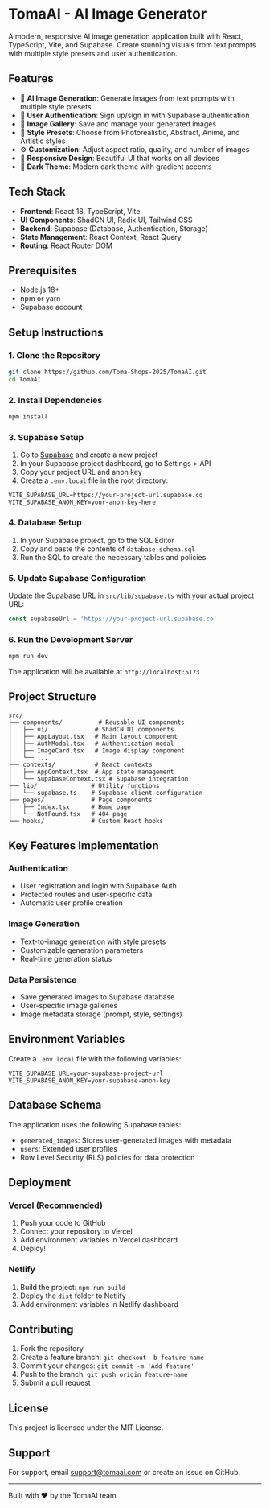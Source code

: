 # TomaAI - AI Image Generator

A modern, responsive AI image generation application built with React, TypeScript, Vite, and Supabase. Create stunning visuals from text prompts with multiple style presets and user authentication.

## Features

- 🎨 **AI Image Generation**: Generate images from text prompts with multiple style presets
- 🔐 **User Authentication**: Sign up/sign in with Supabase authentication
- 💾 **Image Gallery**: Save and manage your generated images
- 🎯 **Style Presets**: Choose from Photorealistic, Abstract, Anime, and Artistic styles
- ⚙️ **Customization**: Adjust aspect ratio, quality, and number of images
- 📱 **Responsive Design**: Beautiful UI that works on all devices
- 🌙 **Dark Theme**: Modern dark theme with gradient accents

## Tech Stack

- **Frontend**: React 18, TypeScript, Vite
- **UI Components**: ShadCN UI, Radix UI, Tailwind CSS
- **Backend**: Supabase (Database, Authentication, Storage)
- **State Management**: React Context, React Query
- **Routing**: React Router DOM

## Prerequisites

- Node.js 18+ 
- npm or yarn
- Supabase account

## Setup Instructions

### 1. Clone the Repository

```bash
git clone https://github.com/Toma-Shops-2025/TomaAI.git
cd TomaAI
```

### 2. Install Dependencies

```bash
npm install
```

### 3. Supabase Setup

1. Go to [Supabase](https://supabase.com) and create a new project
2. In your Supabase project dashboard, go to Settings > API
3. Copy your project URL and anon key
4. Create a `.env.local` file in the root directory:

```env
VITE_SUPABASE_URL=https://your-project-url.supabase.co
VITE_SUPABASE_ANON_KEY=your-anon-key-here
```

### 4. Database Setup

1. In your Supabase project, go to the SQL Editor
2. Copy and paste the contents of `database-schema.sql` 
3. Run the SQL to create the necessary tables and policies

### 5. Update Supabase Configuration

Update the Supabase URL in `src/lib/supabase.ts` with your actual project URL:

```typescript
const supabaseUrl = 'https://your-project-url.supabase.co'
```

### 6. Run the Development Server

```bash
npm run dev
```

The application will be available at `http://localhost:5173`

## Project Structure

```
src/
├── components/          # Reusable UI components
│   ├── ui/             # ShadCN UI components
│   ├── AppLayout.tsx   # Main layout component
│   ├── AuthModal.tsx   # Authentication modal
│   ├── ImageCard.tsx   # Image display component
│   └── ...
├── contexts/           # React contexts
│   ├── AppContext.tsx  # App state management
│   └── SupabaseContext.tsx # Supabase integration
├── lib/               # Utility functions
│   └── supabase.ts    # Supabase client configuration
├── pages/             # Page components
│   ├── Index.tsx      # Home page
│   └── NotFound.tsx   # 404 page
└── hooks/             # Custom React hooks
```

## Key Features Implementation

### Authentication
- User registration and login with Supabase Auth
- Protected routes and user-specific data
- Automatic user profile creation

### Image Generation
- Text-to-image generation with style presets
- Customizable generation parameters
- Real-time generation status

### Data Persistence
- Save generated images to Supabase database
- User-specific image galleries
- Image metadata storage (prompt, style, settings)

## Environment Variables

Create a `.env.local` file with the following variables:

```env
VITE_SUPABASE_URL=your-supabase-project-url
VITE_SUPABASE_ANON_KEY=your-supabase-anon-key
```

## Database Schema

The application uses the following Supabase tables:

- `generated_images`: Stores user-generated images with metadata
- `users`: Extended user profiles
- Row Level Security (RLS) policies for data protection

## Deployment

### Vercel (Recommended)

1. Push your code to GitHub
2. Connect your repository to Vercel
3. Add environment variables in Vercel dashboard
4. Deploy!

### Netlify

1. Build the project: `npm run build`
2. Deploy the `dist` folder to Netlify
3. Add environment variables in Netlify dashboard

## Contributing

1. Fork the repository
2. Create a feature branch: `git checkout -b feature-name`
3. Commit your changes: `git commit -m 'Add feature'`
4. Push to the branch: `git push origin feature-name`
5. Submit a pull request

## License

This project is licensed under the MIT License.

## Support

For support, email support@tomaai.com or create an issue on GitHub.

---

Built with ❤️ by the TomaAI team